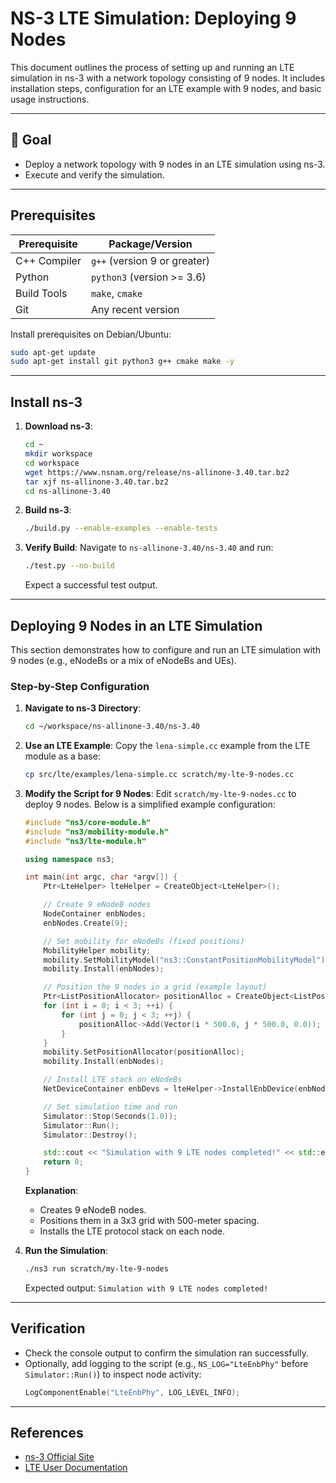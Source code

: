 # NS-3 LTE Simulation: Deploying 9 Nodes

This document outlines the process of setting up and running an LTE simulation in ns-3 with a network topology consisting of 9 nodes. It includes installation steps, configuration for an LTE example with 9 nodes, and basic usage instructions.

---

## 🎯 Goal
- Deploy a network topology with 9 nodes in an LTE simulation using ns-3.
- Execute and verify the simulation.

---

## Prerequisites

| Prerequisite | Package/Version |
|--------------|-----------------|
| C++ Compiler | `g++` (version 9 or greater) |
| Python       | `python3` (version >= 3.6)   |
| Build Tools  | `make`, `cmake`              |
| Git          | Any recent version           |

Install prerequisites on Debian/Ubuntu:
```bash
sudo apt-get update
sudo apt-get install git python3 g++ cmake make -y
```

---

## Install ns-3

1. **Download ns-3**:
   ```bash
   cd ~
   mkdir workspace
   cd workspace
   wget https://www.nsnam.org/release/ns-allinone-3.40.tar.bz2
   tar xjf ns-allinone-3.40.tar.bz2
   cd ns-allinone-3.40
   ```

2. **Build ns-3**:
   ```bash
   ./build.py --enable-examples --enable-tests
   ```

3. **Verify Build**:
   Navigate to `ns-allinone-3.40/ns-3.40` and run:
   ```bash
   ./test.py --no-build
   ```
   Expect a successful test output.

---

## Deploying 9 Nodes in an LTE Simulation

This section demonstrates how to configure and run an LTE simulation with 9 nodes (e.g., eNodeBs or a mix of eNodeBs and UEs).

### Step-by-Step Configuration

1. **Navigate to ns-3 Directory**:
   ```bash
   cd ~/workspace/ns-allinone-3.40/ns-3.40
   ```

2. **Use an LTE Example**:
   Copy the `lena-simple.cc` example from the LTE module as a base:
   ```bash
   cp src/lte/examples/lena-simple.cc scratch/my-lte-9-nodes.cc
   ```

3. **Modify the Script for 9 Nodes**:
   Edit `scratch/my-lte-9-nodes.cc` to deploy 9 nodes. Below is a simplified example configuration:

   ```cpp
   #include "ns3/core-module.h"
   #include "ns3/mobility-module.h"
   #include "ns3/lte-module.h"

   using namespace ns3;

   int main(int argc, char *argv[]) {
       Ptr<LteHelper> lteHelper = CreateObject<LteHelper>();

       // Create 9 eNodeB nodes
       NodeContainer enbNodes;
       enbNodes.Create(9);

       // Set mobility for eNodeBs (fixed positions)
       MobilityHelper mobility;
       mobility.SetMobilityModel("ns3::ConstantPositionMobilityModel");
       mobility.Install(enbNodes);

       // Position the 9 nodes in a grid (example layout)
       Ptr<ListPositionAllocator> positionAlloc = CreateObject<ListPositionAllocator>();
       for (int i = 0; i < 3; ++i) {
           for (int j = 0; j < 3; ++j) {
               positionAlloc->Add(Vector(i * 500.0, j * 500.0, 0.0));
           }
       }
       mobility.SetPositionAllocator(positionAlloc);
       mobility.Install(enbNodes);

       // Install LTE stack on eNodeBs
       NetDeviceContainer enbDevs = lteHelper->InstallEnbDevice(enbNodes);

       // Set simulation time and run
       Simulator::Stop(Seconds(1.0));
       Simulator::Run();
       Simulator::Destroy();

       std::cout << "Simulation with 9 LTE nodes completed!" << std::endl;
       return 0;
   }
   ```

   **Explanation**:
   - Creates 9 eNodeB nodes.
   - Positions them in a 3x3 grid with 500-meter spacing.
   - Installs the LTE protocol stack on each node.

4. **Run the Simulation**:
   ```bash
   ./ns3 run scratch/my-lte-9-nodes
   ```
   Expected output: `Simulation with 9 LTE nodes completed!`

---

## Verification

- Check the console output to confirm the simulation ran successfully.
- Optionally, add logging to the script (e.g., `NS_LOG="LteEnbPhy"` before `Simulator::Run()`) to inspect node activity:
  ```cpp
  LogComponentEnable("LteEnbPhy", LOG_LEVEL_INFO);
  ```

---

## References
- [ns-3 Official Site](https://www.nsnam.org/)
- [LTE User Documentation](https://www.nsnam.org/docs/models/html/lte-user.html)
